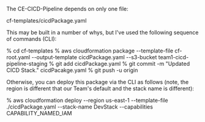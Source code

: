 The CE-CICD-Pipeline depends on only one file:

cf-templates/cicdPackage.yaml

This may be built in a number of whys, but I've used the following sequence of commands (CLI):

% cd cf-templates
% aws cloudformation package --template-file cf-root.yaml --output-template cicdPackage.yaml --s3-bucket team1-cicd-pipeline-staging
% git add cicdPackage.yaml
% git commit -m "Updated CICD Stack." cicdPacakge.yaml
% git push -u origin

Otherwise, you can deploy this package via the CLI as follows (note, the region is different that our Team's default and the stack name is different):

% aws cloudformation deploy --region us-east-1 --template-file ./cicdPackage.yaml --stack-name DevStack --capabilities  CAPABILITY_NAMED_IAM


